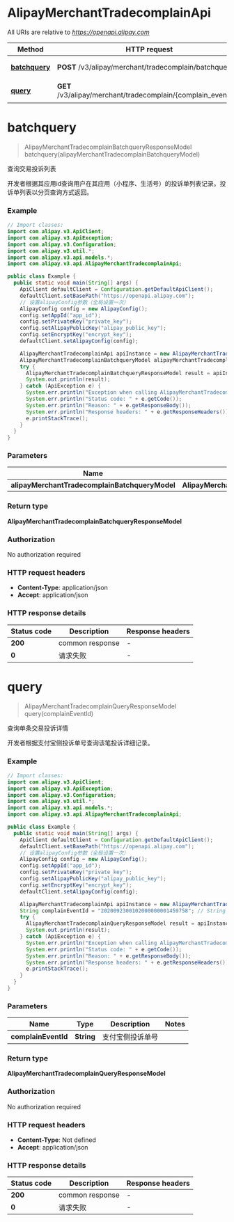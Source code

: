 # AlipayMerchantTradecomplainApi

All URIs are relative to *https://openapi.alipay.com*

| Method | HTTP request | Description |
|------------- | ------------- | -------------|
| [**batchquery**](AlipayMerchantTradecomplainApi.md#batchquery) | **POST** /v3/alipay/merchant/tradecomplain/batchquery | 查询交易投诉列表 |
| [**query**](AlipayMerchantTradecomplainApi.md#query) | **GET** /v3/alipay/merchant/tradecomplain/{complain_event_id} | 查询单条交易投诉详情 |


<a name="batchquery"></a>
# **batchquery**
> AlipayMerchantTradecomplainBatchqueryResponseModel batchquery(alipayMerchantTradecomplainBatchqueryModel)

查询交易投诉列表

开发者根据其应用id查询用户在其应用（小程序、生活号）的投诉单列表记录。投诉单列表以分页查询方式返回。

### Example
```java
// Import classes:
import com.alipay.v3.ApiClient;
import com.alipay.v3.ApiException;
import com.alipay.v3.Configuration;
import com.alipay.v3.util.*;
import com.alipay.v3.api.models.*;
import com.alipay.v3.api.AlipayMerchantTradecomplainApi;

public class Example {
  public static void main(String[] args) {
    ApiClient defaultClient = Configuration.getDefaultApiClient();
    defaultClient.setBasePath("https://openapi.alipay.com");
    // 设置alipayConfig参数（全局设置一次）
    AlipayConfig config = new AlipayConfig();
    config.setAppId("app_id");
    config.setPrivateKey("private_key");
    config.setAlipayPublicKey("alipay_public_key");
    config.setEncryptKey("encrypt_key");
    defaultClient.setAlipayConfig(config);

    AlipayMerchantTradecomplainApi apiInstance = new AlipayMerchantTradecomplainApi(defaultClient);
    AlipayMerchantTradecomplainBatchqueryModel alipayMerchantTradecomplainBatchqueryModel = new AlipayMerchantTradecomplainBatchqueryModel(); // AlipayMerchantTradecomplainBatchqueryModel | 
    try {
      AlipayMerchantTradecomplainBatchqueryResponseModel result = apiInstance.batchquery(alipayMerchantTradecomplainBatchqueryModel);
      System.out.println(result);
    } catch (ApiException e) {
      System.err.println("Exception when calling AlipayMerchantTradecomplainApi#batchquery");
      System.err.println("Status code: " + e.getCode());
      System.err.println("Reason: " + e.getResponseBody());
      System.err.println("Response headers: " + e.getResponseHeaders());
      e.printStackTrace();
    }
  }
}
```

### Parameters

| Name | Type | Description  | Notes |
|------------- | ------------- | ------------- | -------------|
| **alipayMerchantTradecomplainBatchqueryModel** | **AlipayMerchantTradecomplainBatchqueryModel**|  | [optional] |

### Return type

**AlipayMerchantTradecomplainBatchqueryResponseModel**

### Authorization

No authorization required

### HTTP request headers

 - **Content-Type**: application/json
 - **Accept**: application/json

### HTTP response details
| Status code | Description | Response headers |
|-------------|-------------|------------------|
| **200** | common response |  -  |
| **0** | 请求失败 |  -  |

<a name="query"></a>
# **query**
> AlipayMerchantTradecomplainQueryResponseModel query(complainEventId)

查询单条交易投诉详情

开发者根据支付宝侧投诉单号查询该笔投诉详细记录。

### Example
```java
// Import classes:
import com.alipay.v3.ApiClient;
import com.alipay.v3.ApiException;
import com.alipay.v3.Configuration;
import com.alipay.v3.util.*;
import com.alipay.v3.api.models.*;
import com.alipay.v3.api.AlipayMerchantTradecomplainApi;

public class Example {
  public static void main(String[] args) {
    ApiClient defaultClient = Configuration.getDefaultApiClient();
    defaultClient.setBasePath("https://openapi.alipay.com");
    // 设置alipayConfig参数（全局设置一次）
    AlipayConfig config = new AlipayConfig();
    config.setAppId("app_id");
    config.setPrivateKey("private_key");
    config.setAlipayPublicKey("alipay_public_key");
    config.setEncryptKey("encrypt_key");
    defaultClient.setAlipayConfig(config);

    AlipayMerchantTradecomplainApi apiInstance = new AlipayMerchantTradecomplainApi(defaultClient);
    String complainEventId = "2020092300102000000001459758"; // String | 支付宝侧投诉单号
    try {
      AlipayMerchantTradecomplainQueryResponseModel result = apiInstance.query(complainEventId);
      System.out.println(result);
    } catch (ApiException e) {
      System.err.println("Exception when calling AlipayMerchantTradecomplainApi#query");
      System.err.println("Status code: " + e.getCode());
      System.err.println("Reason: " + e.getResponseBody());
      System.err.println("Response headers: " + e.getResponseHeaders());
      e.printStackTrace();
    }
  }
}
```

### Parameters

| Name | Type | Description  | Notes |
|------------- | ------------- | ------------- | -------------|
| **complainEventId** | **String**| 支付宝侧投诉单号 | |

### Return type

**AlipayMerchantTradecomplainQueryResponseModel**

### Authorization

No authorization required

### HTTP request headers

 - **Content-Type**: Not defined
 - **Accept**: application/json

### HTTP response details
| Status code | Description | Response headers |
|-------------|-------------|------------------|
| **200** | common response |  -  |
| **0** | 请求失败 |  -  |

